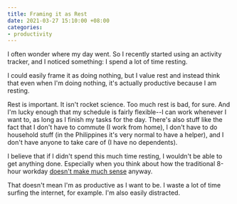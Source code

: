 ```yaml
---
title: Framing it as Rest
date: 2021-03-27 15:10:00 +08:00
categories:
- productivity
---
```


I often wonder where my day went. So I recently started using an activity tracker, and I noticed something: I spend a lot of time resting.

I could easily frame it as doing nothing, but I value rest and instead think that even when I'm doing nothing, it's actually productive because I am resting.

Rest is important. It isn't rocket science. Too much rest is bad, for sure. And I'm lucky enough that my schedule is fairly flexible--I can work whenever I want to, as long as I finish my tasks for the day. There's also stuff like the fact that I don't have to commute (I work from home), I don't have to do household stuff (in the Philippines it's very normal to have a helper), and I don't have anyone to take care of (I have no dependents).

I believe that if I didn't spend this much time resting, I wouldn't be able to get anything done. Especially when you think about how the traditional 8-hour workday [doesn't make much sense](https://youmatter.world/en/schedules-working-days-productivity/) anyway.

That doesn't mean I'm as productive as I want to be. I waste a lot of time surfing the internet, for example. I'm also easily distracted.